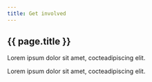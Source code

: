 ```yaml
---
title: Get involved
---
```


## {{ page.title }}


<div class="grid-row">
  <div class="tablet:grid-col">
    <p>Lorem ipsum dolor sit amet, cocteadipiscing elit. </p>
  </div>
  <div class="tablet:grid-col">
    <p>Lorem ipsum dolor sit amet, cocteadipiscing elit. </p>
  </div>
</div>